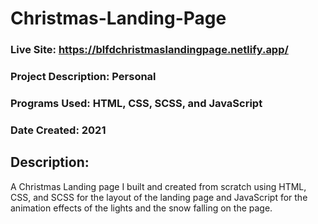 # Christmas-Landing-Page
### Live Site: https://blfdchristmaslandingpage.netlify.app/

### Project Description: Personal
### Programs Used: HTML, CSS, SCSS, and JavaScript
### Date Created: 2021

## Description:

A Christmas Landing page I built and created from scratch using HTML, CSS, and SCSS for the layout of the landing page and JavaScript for the animation effects of the lights and the snow falling on the page.
